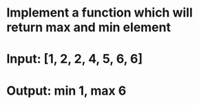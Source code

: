 # Implement a function which will return max and min element

# Input: [1, 2, 2, 4, 5, 6, 6]
# Output: min 1, max 6  
